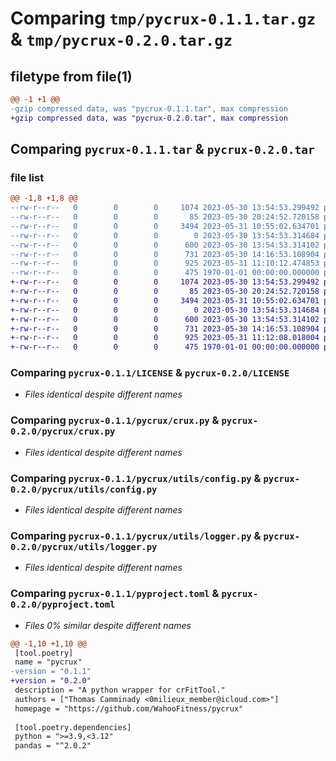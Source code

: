 # Comparing `tmp/pycrux-0.1.1.tar.gz` & `tmp/pycrux-0.2.0.tar.gz`

## filetype from file(1)

```diff
@@ -1 +1 @@
-gzip compressed data, was "pycrux-0.1.1.tar", max compression
+gzip compressed data, was "pycrux-0.2.0.tar", max compression
```

## Comparing `pycrux-0.1.1.tar` & `pycrux-0.2.0.tar`

### file list

```diff
@@ -1,8 +1,8 @@
--rw-r--r--   0        0        0     1074 2023-05-30 13:54:53.299492 pycrux-0.1.1/LICENSE
--rw-r--r--   0        0        0       85 2023-05-30 20:24:52.720158 pycrux-0.1.1/pycrux/__init__.py
--rw-r--r--   0        0        0     3494 2023-05-31 10:55:02.634701 pycrux-0.1.1/pycrux/crux.py
--rw-r--r--   0        0        0        0 2023-05-30 13:54:53.314684 pycrux-0.1.1/pycrux/utils/__init__.py
--rw-r--r--   0        0        0      600 2023-05-30 13:54:53.314102 pycrux-0.1.1/pycrux/utils/config.py
--rw-r--r--   0        0        0      731 2023-05-30 14:16:53.108904 pycrux-0.1.1/pycrux/utils/logger.py
--rw-r--r--   0        0        0      925 2023-05-31 11:10:12.474853 pycrux-0.1.1/pyproject.toml
--rw-r--r--   0        0        0      475 1970-01-01 00:00:00.000000 pycrux-0.1.1/PKG-INFO
+-rw-r--r--   0        0        0     1074 2023-05-30 13:54:53.299492 pycrux-0.2.0/LICENSE
+-rw-r--r--   0        0        0       85 2023-05-30 20:24:52.720158 pycrux-0.2.0/pycrux/__init__.py
+-rw-r--r--   0        0        0     3494 2023-05-31 10:55:02.634701 pycrux-0.2.0/pycrux/crux.py
+-rw-r--r--   0        0        0        0 2023-05-30 13:54:53.314684 pycrux-0.2.0/pycrux/utils/__init__.py
+-rw-r--r--   0        0        0      600 2023-05-30 13:54:53.314102 pycrux-0.2.0/pycrux/utils/config.py
+-rw-r--r--   0        0        0      731 2023-05-30 14:16:53.108904 pycrux-0.2.0/pycrux/utils/logger.py
+-rw-r--r--   0        0        0      925 2023-05-31 11:12:08.018004 pycrux-0.2.0/pyproject.toml
+-rw-r--r--   0        0        0      475 1970-01-01 00:00:00.000000 pycrux-0.2.0/PKG-INFO
```

### Comparing `pycrux-0.1.1/LICENSE` & `pycrux-0.2.0/LICENSE`

 * *Files identical despite different names*

### Comparing `pycrux-0.1.1/pycrux/crux.py` & `pycrux-0.2.0/pycrux/crux.py`

 * *Files identical despite different names*

### Comparing `pycrux-0.1.1/pycrux/utils/config.py` & `pycrux-0.2.0/pycrux/utils/config.py`

 * *Files identical despite different names*

### Comparing `pycrux-0.1.1/pycrux/utils/logger.py` & `pycrux-0.2.0/pycrux/utils/logger.py`

 * *Files identical despite different names*

### Comparing `pycrux-0.1.1/pyproject.toml` & `pycrux-0.2.0/pyproject.toml`

 * *Files 0% similar despite different names*

```diff
@@ -1,10 +1,10 @@
 [tool.poetry]
 name = "pycrux"
-version = "0.1.1"
+version = "0.2.0"
 description = "A python wrapper for crFitTool."
 authors = ["Thomas Camminady <0milieux_member@icloud.com>"]
 homepage = "https://github.com/WahooFitness/pycrux"
 
 [tool.poetry.dependencies]
 python = ">=3.9,<3.12"
 pandas = "^2.0.2"
```

